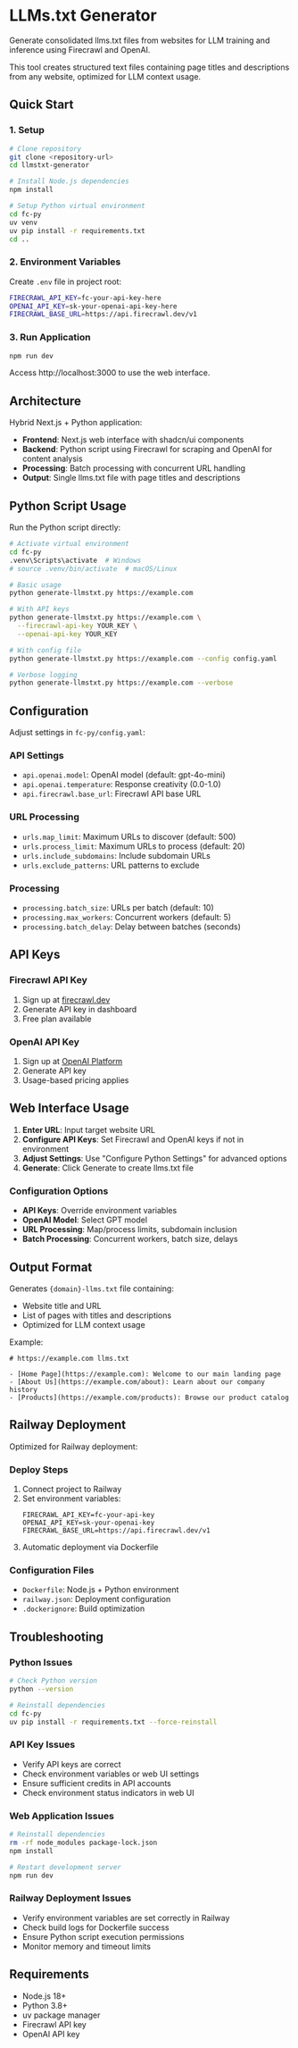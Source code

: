 # LLMs.txt Generator

Generate consolidated llms.txt files from websites for LLM training and inference using Firecrawl and OpenAI.

This tool creates structured text files containing page titles and descriptions from any website, optimized for LLM context usage.

## Quick Start

### 1. Setup

```bash
# Clone repository
git clone <repository-url>
cd llmstxt-generator

# Install Node.js dependencies
npm install

# Setup Python virtual environment
cd fc-py
uv venv
uv pip install -r requirements.txt
cd ..
```

### 2. Environment Variables

Create `.env` file in project root:

```bash
FIRECRAWL_API_KEY=fc-your-api-key-here
OPENAI_API_KEY=sk-your-openai-api-key-here
FIRECRAWL_BASE_URL=https://api.firecrawl.dev/v1
```

### 3. Run Application

```bash
npm run dev
```

Access http://localhost:3000 to use the web interface.

## Architecture

Hybrid Next.js + Python application:

- **Frontend**: Next.js web interface with shadcn/ui components
- **Backend**: Python script using Firecrawl for scraping and OpenAI for content analysis
- **Processing**: Batch processing with concurrent URL handling
- **Output**: Single llms.txt file with page titles and descriptions

## Python Script Usage

Run the Python script directly:

```bash
# Activate virtual environment
cd fc-py
.venv\Scripts\activate  # Windows
# source .venv/bin/activate  # macOS/Linux

# Basic usage
python generate-llmstxt.py https://example.com

# With API keys
python generate-llmstxt.py https://example.com \
  --firecrawl-api-key YOUR_KEY \
  --openai-api-key YOUR_KEY

# With config file
python generate-llmstxt.py https://example.com --config config.yaml

# Verbose logging
python generate-llmstxt.py https://example.com --verbose
```

## Configuration

Adjust settings in `fc-py/config.yaml`:

### API Settings
- `api.openai.model`: OpenAI model (default: gpt-4o-mini)
- `api.openai.temperature`: Response creativity (0.0-1.0)
- `api.firecrawl.base_url`: Firecrawl API base URL

### URL Processing
- `urls.map_limit`: Maximum URLs to discover (default: 500)
- `urls.process_limit`: Maximum URLs to process (default: 20)
- `urls.include_subdomains`: Include subdomain URLs
- `urls.exclude_patterns`: URL patterns to exclude

### Processing
- `processing.batch_size`: URLs per batch (default: 10)
- `processing.max_workers`: Concurrent workers (default: 5)
- `processing.batch_delay`: Delay between batches (seconds)

## API Keys

### Firecrawl API Key
1. Sign up at [firecrawl.dev](https://firecrawl.dev)
2. Generate API key in dashboard
3. Free plan available

### OpenAI API Key
1. Sign up at [OpenAI Platform](https://platform.openai.com)
2. Generate API key
3. Usage-based pricing applies

## Web Interface Usage

1. **Enter URL**: Input target website URL
2. **Configure API Keys**: Set Firecrawl and OpenAI keys if not in environment
3. **Adjust Settings**: Use "Configure Python Settings" for advanced options
4. **Generate**: Click Generate to create llms.txt file

### Configuration Options
- **API Keys**: Override environment variables
- **OpenAI Model**: Select GPT model
- **URL Processing**: Map/process limits, subdomain inclusion
- **Batch Processing**: Concurrent workers, batch size, delays

## Output Format

Generates `{domain}-llms.txt` file containing:
- Website title and URL
- List of pages with titles and descriptions
- Optimized for LLM context usage

Example:
```
# https://example.com llms.txt

- [Home Page](https://example.com): Welcome to our main landing page
- [About Us](https://example.com/about): Learn about our company history
- [Products](https://example.com/products): Browse our product catalog
```

## Railway Deployment

Optimized for Railway deployment:

### Deploy Steps
1. Connect project to Railway
2. Set environment variables:
   ```
   FIRECRAWL_API_KEY=fc-your-api-key
   OPENAI_API_KEY=sk-your-openai-key
   FIRECRAWL_BASE_URL=https://api.firecrawl.dev/v1
   ```
3. Automatic deployment via Dockerfile

### Configuration Files
- `Dockerfile`: Node.js + Python environment
- `railway.json`: Deployment configuration
- `.dockerignore`: Build optimization

## Troubleshooting

### Python Issues
```bash
# Check Python version
python --version

# Reinstall dependencies
cd fc-py
uv pip install -r requirements.txt --force-reinstall
```

### API Key Issues
- Verify API keys are correct
- Check environment variables or web UI settings
- Ensure sufficient credits in API accounts
- Check environment status indicators in web UI

### Web Application Issues
```bash
# Reinstall dependencies
rm -rf node_modules package-lock.json
npm install

# Restart development server
npm run dev
```

### Railway Deployment Issues
- Verify environment variables are set correctly in Railway
- Check build logs for Dockerfile success
- Ensure Python script execution permissions
- Monitor memory and timeout limits

## Requirements

- Node.js 18+
- Python 3.8+
- uv package manager
- Firecrawl API key
- OpenAI API key